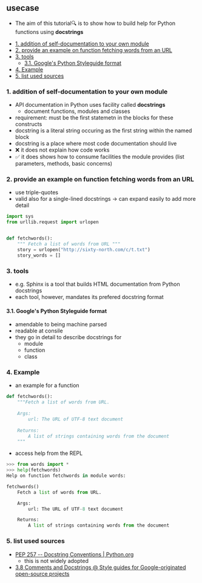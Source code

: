 ## usecase
* The aim of this tutorial🔍 is to show how to build help for Python functions using **docstrings**

<!-- TOC -->

- [1. addition of self-documentation to your own module](#1-addition-of-self-documentation-to-your-own-module)
- [2. provide an example on function fetching words from an URL](#2-provide-an-example-on-function-fetching-words-from-an-url)
- [3. tools](#3-tools)
    - [3.1. Google's Python Styleguide format](#31-googles-python-styleguide-format)
- [4. Example](#4-example)
- [5. list used sources](#5-list-used-sources)

<!-- /TOC -->

### 1. addition of self-documentation to your own module
* API documentation in Python uses facility called **docstrings**
    * document functions, modules and classes
* requirement: must be the first statemetn in the blocks for these constructs
* docstring is a literal string occuring as the first string within the named block
* docstring is a place where most code documentation should live
* ❌ it does not explain how code works
* ✅ it does shows how to consume facilities the module provides (list parameters, methods, basic concerns)


### 2. provide an example on function fetching words from an URL
* use triple-quotes 
* valid also for a single-lined docstrings → can expand easily to add more detail

```python
import sys
from urllib.request import urlopen


def fetchwords():
    """ Fetch a list of words from URL """
    story = urlopen("http://sixty-north.com/c/t.txt")
    story_words = []

```

### 3. tools
* e.g. Sphinx is a tool that builds HTML documentation from Python docstrings
* each tool, however, mandates its prefered docstring format

#### 3.1. Google's Python Styleguide format
* amendable to being machine parsed
* readable at consile
* they go in detail to describe docstrings for
    * module
    * function
    * class

### 4. Example
* an example for a function

```python
def fetchwords():
    """Fetch a list of words from URL.
    
    Args:
        url: The URL of UTF-8 text document
    
    Returns:
        A list of strings containing words from the document
    """
```

* access help from the REPL

```python
>>> from words import *
>>> help(fetchwords)
Help on function fetchwords in module words:

fetchwords()
    Fetch a list of words from URL.

    Args:
        url: The URL of UTF-8 text document

    Returns:
        A list of strings containing words from the document
```

### 5. list used sources
* [PEP 257 -- Docstring Conventions | Python.org](https://www.python.org/dev/peps/pep-0257/)
    * this is not widely adopted
* [3.8 Comments and Docstrings @ Style guides for Google-originated open-source projects](https://google.github.io/styleguide/pyguide.html#38-comments-and-docstrings)
